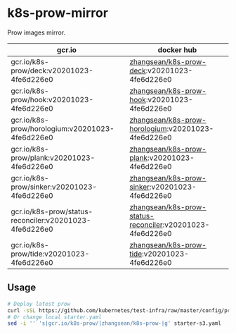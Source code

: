 # k8s-prow-mirror

Prow images mirror.

gcr.io | docker hub
---|---
gcr.io/k8s-prow/deck:v20201023-4fe6d226e0 | [zhangsean/k8s-prow-deck](https://hub.docker.com/r/zhangsean/k8s-prow-deck):v20201023-4fe6d226e0
gcr.io/k8s-prow/hook:v20201023-4fe6d226e0 | [zhangsean/k8s-prow-hook](https://hub.docker.com/r/zhangsean/k8s-prow-hook):v20201023-4fe6d226e0
gcr.io/k8s-prow/horologium:v20201023-4fe6d226e0 | [zhangsean/k8s-prow-horologium](https://hub.docker.com/r/zhangsean/k8s-prow-horologium):v20201023-4fe6d226e0
gcr.io/k8s-prow/plank:v20201023-4fe6d226e0 | [zhangsean/k8s-prow-plank](https://hub.docker.com/r/zhangsean/k8s-prow-plank):v20201023-4fe6d226e0
gcr.io/k8s-prow/sinker:v20201023-4fe6d226e0 | [zhangsean/k8s-prow-sinker](https://hub.docker.com/r/zhangsean/k8s-prow-sinker):v20201023-4fe6d226e0
gcr.io/k8s-prow/status-reconciler:v20201023-4fe6d226e0 | [zhangsean/k8s-prow-status-reconciler](https://hub.docker.com/r/zhangsean/k8s-prow-status-reconciler):v20201023-4fe6d226e0
gcr.io/k8s-prow/tide:v20201023-4fe6d226e0 | [zhangsean/k8s-prow-tide](https://hub.docker.com/r/zhangsean/k8s-prow-tide):v20201023-4fe6d226e0

## Usage

```bash
# Deploy latest prow
curl -sSL https://github.com/kubernetes/test-infra/raw/master/config/prow/cluster/starter-s3.yaml | sed 's|gcr.io/k8s-prow/|zhangsean/k8s-prow-|g' | kubectl apply -f -
# Or change local starter.yaml
sed -i '' 's|gcr.io/k8s-prow/|zhangsean/k8s-prow-|g' starter-s3.yaml
```

